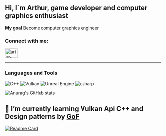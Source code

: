 ## Hi, I`m Arthur, game developer and computer graphics enthusiast

**My goal** Become computer graphics engineer

<h3 align="left">Connect with me:</h3>
<p align="left">
<a href="https://linkedin.com/in/artur-dzhus-13998623b" target="blank"><img align="center" src="https://raw.githubusercontent.com/rahuldkjain/github-profile-readme-generator/master/src/images/icons/Social/linked-in-alt.svg" alt="artur-dzhus-13998623b" height="30" width="40" /></a>
</p>

---

### Languages and  Tools
![C++](https://img.shields.io/static/v1?style=for-the-badge&message=C%2B%2B&color=00599C&logo=C%2B%2B&logoColor=FFFFFF&label=)
![Vulkan](https://img.shields.io/static/v1?style=for-the-badge&message=Vulkan&color=AC162C&logo=Vulkan&logoColor=FFFFFF&label=)
![Unreal Engine](https://img.shields.io/static/v1?style=for-the-badge&message=Unreal+Engine&color=0E1128&logo=Unreal+Engine&logoColor=FFFFFF&label=)
![csharp](https://img.shields.io/badge/-c%23%20-090909?style=for-the-badge&logo=csharp&logoColor=600278)


![Anurag's GitHub stats](https://github-readme-stats.vercel.app/api?username=juice-artur&count_private=true&show_icons=true)

  🌱 I’m currently learning **Vulkan Api** **C++** and **Design patterns** by [GoF]("https://balka-book.com/ua/uml_shablonyi_proektirovaniya_programmnogo_obespecheniya-331/patternyi_obektno_orientirovannogo_proektirovaniya-118794?utm_source=google&utm_medium=cpc&utm_campaign=smartcampaign_it&utm_content=autoplace&utm_term=smartcampaign_it&gclid=CjwKCAjwzY2bBhB6EiwAPpUpZu7lcuUHTaUfxkt68l3L_Em2Z3OOYPJm2ujcFU16si4NNKbp2J6IjBoC25YQAvD_BwE")
  ---
[![Readme Card](https://github-readme-stats.vercel.app/api/pin/?username=juice-artur&repo=vulkan-renderer)](https://github.com/juice-artur/vulkan-renderer)
